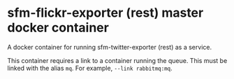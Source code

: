 # sfm-flickr-exporter (rest) master docker container

A docker container for running sfm-twitter-exporter (rest) as a service.

This container requires a link to a container running the queue. This
must be linked with the alias `mq`.  For example, `--link rabbitmq:mq`. 